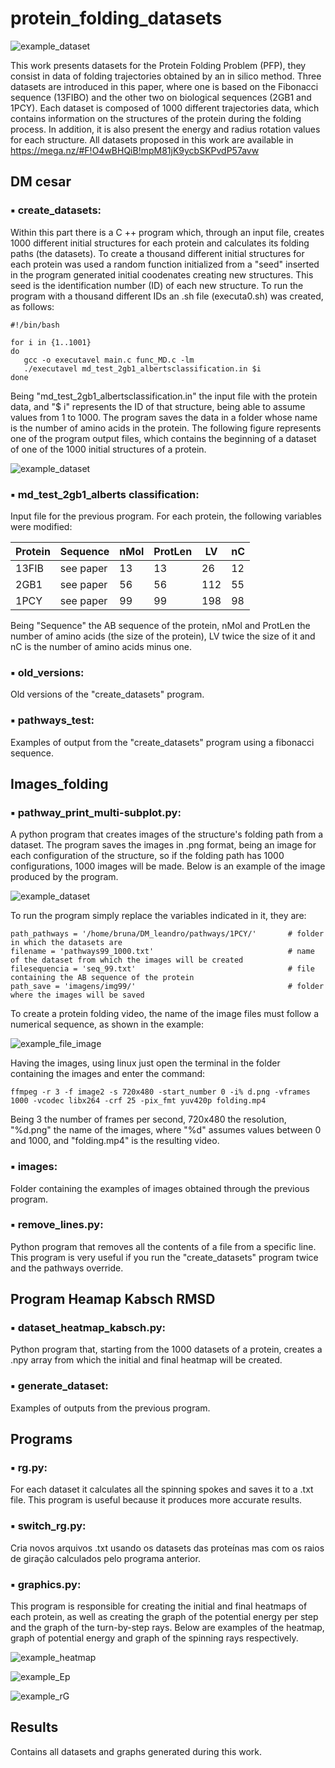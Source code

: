 # protein_folding_datasets

![example_dataset](https://github.com/bioinfolabic/protein_folding_datasets/blob/master/Images/gif_exemplo.gif)

  This work presents datasets for the Protein Folding Problem (PFP), they consist in data of folding trajectories obtained by an in silico method.
  Three datasets are introduced in this paper, where one is based on the Fibonacci sequence (13FIBO) and the other two on biological sequences (2GB1 and 1PCY). Each dataset is composed of 1000 different trajectories data, which contains information on the structures of the protein during the folding process. In addition, it is also present the energy and radius rotation values for each structure.
All datasets proposed in this work are available in https://mega.nz/#F!O4wBHQiB!mpM81jK9ycbSKPvdP57avw




## DM cesar
### ▪ create_datasets: 
Within this part there is a C ++ program which, through an input file, creates 1000 different initial structures for each protein and calculates its folding paths (the datasets).
To create a thousand different initial structures for each protein was used a random function initialized from a "seed" inserted in the program generated initial coodenates creating new structures. This seed is the identification number (ID) of each new structure. To run the program with a thousand different IDs an .sh file (executa0.sh) was created, as follows:

```
#!/bin/bash

for i in {1..1001}
do
   gcc -o executavel main.c func_MD.c -lm
   ./executavel md_test_2gb1_albertsclassification.in $i
done
```

Being "md_test_2gb1_albertsclassification.in" the input file with the protein data, and "$ i" represents the ID of that structure, being able to assume values from 1 to 1000. The program saves the data in a folder whose name is the number of amino acids in the protein. The following figure represents one of the program output files, which contains the beginning of a dataset of one of the 1000 initial structures of a protein.

![example_dataset](https://github.com/bioinfolabic/protein_folding_datasets/blob/master/Images/format_dataset.png)

### ▪ md_test_2gb1_alberts classification:
Input file for the previous program. For each protein, the following variables were modified:

 Protein  |  Sequence | nMol | ProtLen |  LV  |  nC  |
--------- | ----------|------|---------|------|------|
13FIB     | see paper |  13  |    13   |  26  |  12  |
2GB1      | see paper |  56  |    56   |  112 |  55  |
1PCY      | see paper |  99  |    99   |  198 |  98  |

Being "Sequence" the AB sequence of the protein, nMol and ProtLen the number of amino acids (the size of the protein), LV twice the size of it and nC is the number of amino acids minus one.
### ▪ old_versions:
Old versions of the "create_datasets" program.
### ▪ pathways_test:
Examples of output from the "create_datasets" program using a fibonacci sequence. 





## Images_folding
### ▪ pathway_print_multi-subplot.py:
A python program that creates images of the structure's folding path from a dataset. The program saves the images in .png format, being an image for each configuration of the structure, so if the folding path has 1000 configurations, 1000 images will be made. Below is an example of the image produced by the program.

![example_dataset](https://github.com/bioinfolabic/protein_folding_datasets/blob/master/Images/exemplo_img_56_1000.png)

To run the program simply replace the variables indicated in it, they are:

```
path_pathways = '/home/bruna/DM_leandro/pathways/1PCY/'       # folder in which the datasets are
filename = 'pathways99_1000.txt'                              # name of the dataset from which the images will be created
filesequencia = 'seq_99.txt'                                  # file containing the AB sequence of the protein
path_save = 'imagens/img99/'                                  # folder where the images will be saved
```

To create a protein folding video, the name of the image files must follow a numerical sequence, as shown in the example:

![example_file_image](https://github.com/bioinfolabic/protein_folding_datasets/blob/master/Images/exemplo_arquivo_imagem.png)

Having the images, using linux just open the terminal in the folder containing the images and enter the command:

```
ffmpeg -r 3 -f image2 -s 720x480 -start_number 0 -i% d.png -vframes 1000 -vcodec libx264 -crf 25 -pix_fmt yuv420p folding.mp4
```

Being 3 the number of frames per second, 720x480 the resolution, "%d.png" the name of the images, where "%d" assumes values between 0 and 1000, and "folding.mp4" is the resulting video.


### ▪ images:
Folder containing the examples of images obtained through the previous program.
### ▪ remove_lines.py:
Python program that removes all the contents of a file from a specific line. This program is very useful if you run the "create_datasets" program twice and the pathways override.





## Program Heamap Kabsch RMSD
### ▪ dataset_heatmap_kabsch.py:
Python program that, starting from the 1000 datasets of a protein, creates a .npy array from which the initial and final heatmap will be created.
### ▪ generate_dataset:
Examples of outputs from the previous program.





## Programs
### ▪ rg.py:
For each dataset it calculates all the spinning spokes and saves it to a .txt file. This program is useful because it produces more accurate results.
### ▪ switch_rg.py:
Cria novos arquivos .txt usando os datasets das proteínas mas com os raios de giração calculados pelo programa anterior.
### ▪ graphics.py:
This program is responsible for creating the initial and final heatmaps of each protein, as well as creating the graph of the potential energy per step and the graph of the turn-by-step rays. Below are examples of the heatmap, graph of potential energy and graph of the spinning rays respectively.

![example_heatmap](https://github.com/bioinfolabic/protein_folding_datasets/blob/master/Images/heatmap_1PCY_begin.png)

![example_Ep](https://github.com/bioinfolabic/protein_folding_datasets/blob/master/Images/average_Ep.png)

![example_rG](https://github.com/bioinfolabic/protein_folding_datasets/blob/master/Images/average_Rg_1PCY.png)





## Results
Contains all datasets and graphs generated during this work.
